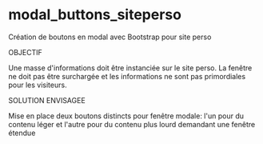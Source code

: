 ﻿# modal_buttons_siteperso

Création de boutons en modal avec Bootstrap pour site perso


OBJECTIF

Une masse d'informations doit être instanciée sur le site perso.
La fenêtre ne doit pas être surchargée et les informations ne sont pas primordiales pour les visiteurs.


SOLUTION ENVISAGEE

Mise en place deux boutons distincts pour fenêtre modale: l'un pour du contenu léger et l'autre pour du contenu plus lourd demandant une fenêtre étendue
